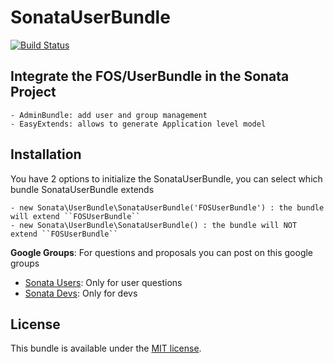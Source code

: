 SonataUserBundle
================

[![Build Status](https://secure.travis-ci.org/sonata-project/SonataUserBundle.png?branch=master)](http://travis-ci.org/sonata-project/SonataUserBundle)

Integrate the FOS/UserBundle in the Sonata Project
--------------------------------------------------

    - AdminBundle: add user and group management
    - EasyExtends: allows to generate Application level model


Installation
------------

You have 2 options to initialize the SonataUserBundle, you can select which bundle SonataUserBundle extends

    - new Sonata\UserBundle\SonataUserBundle('FOSUserBundle') : the bundle will extend ``FOSUserBundle``
    - new Sonata\UserBundle\SonataUserBundle() : the bundle will NOT extend ``FOSUserBundle``


**Google Groups**: For questions and proposals you can post on this google groups

* [Sonata Users](https://groups.google.com/group/sonata-users): Only for user questions
* [Sonata Devs](https://groups.google.com/group/sonata-devs): Only for devs

License
-------

This bundle is available under the [MIT license](Resources/meta/LICENSE).
